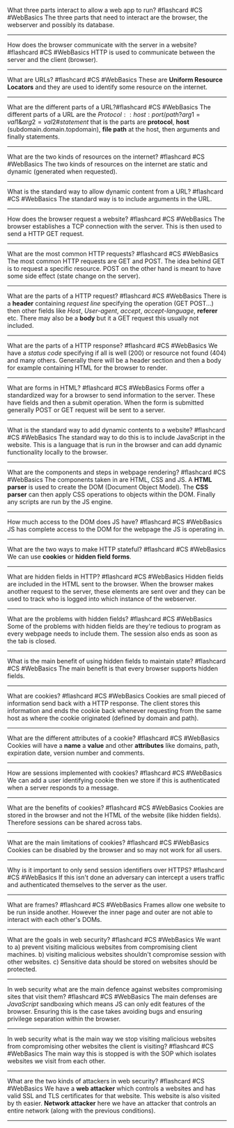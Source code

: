 What three parts interact to allow a web app to run? #flashcard #CS #WebBasics
	The three parts that need to interact are the browser, the webserver and possibly its database.

---
How does the browser communicate with the server in a website? #flashcard #CS #WebBasics 
	HTTP is used to communicate between the server and the client (browser).

---
What are URLs? #flashcard #CS #WebBasics 
	These are **Uniform Resource Locators** and they are used to identify some resource on the internet.

---
What are the different parts of a URL?#flashcard #CS #WebBasics 
	The different parts of a URL are the $Protocol::host:port/path?arg1=val1\&arg2=val2\#statement$ that is the parts are **protocol**, **host** (subdomain.domain.topdomain), **file path** at the host, then arguments and finally statements.

---
What are the two kinds of resources on the internet? #flashcard #CS #WebBasics 
	The two kinds of resources on the internet are static and dynamic (generated when requested).

---
What is the standard way to allow dynamic content from a URL? #flashcard #CS #WebBasics 
	The standard way is to include arguments in the URL.

---
How does the browser request a website? #flashcard #CS #WebBasics 
	The browser establishes a TCP connection with the server. This is then used to send a HTTP GET request.

---
What are the most common HTTP requests? #flashcard #CS #WebBasics 
	The most common HTTP requests are GET and POST. The idea behind GET is to request a specific resource. POST on the other hand is meant to have some side effect (state change on the server).

---
What are the parts of a HTTP request? #flashcard #CS #WebBasics 
	There is a **header** containing *request line* specifying the operation (GET POST...) then other fields like *Host*, *User-agent*, *accept*, *accept-language*, **referer** etc. There may also be a **body** but it a GET request this usually not included.

---
What are the parts of a HTTP response? #flashcard #CS #WebBasics 
	We have a *status code* specifying if all is well (200) or resource not found (404) and many others. Generally there will be a header section and then a body for example containing HTML for the browser to render.

---
What are forms in HTML? #flashcard #CS #WebBasics 
	Forms offer a standardized way for a browser to send information to the server. These have fields and then a submit operation. When the form is submitted generally POST or GET request will be sent to a server.

---
What is the standard way to add dynamic contents to a website? #flashcard #CS #WebBasics 
	The standard way to do this is to include JavaScript in the website. This is a language that is run in the browser and can add dynamic functionality locally to the browser. 

---
What are the components and steps in webpage rendering?  #flashcard #CS #WebBasics 
	The components taken in are HTML, CSS and JS. A **HTML parser** is used to create the DOM (Document Object Model). The **CSS parser** can then apply CSS operations to objects within the DOM. Finally any scripts are run by the JS engine.

---
How much access to the DOM does JS have?  #flashcard #CS #WebBasics 
	JS has complete access to the DOM for the webpage the JS is operating in.

---
What are the two ways to make HTTP stateful?  #flashcard #CS #WebBasics 
	We can use **cookies** or **hidden field forms**.

---
What are hidden fields in HTTP?  #flashcard #CS #WebBasics 
	Hidden fields are included in the HTML sent to the browser. When the browser makes another request to the server, these elements are sent over and they can be used to track who is logged into which instance of the webserver.

---
What are the problems with hidden fields? #flashcard #CS #WebBasics 
	Some of the problems with hidden fields are they're tedious to program as every webpage needs to include them. The session also ends as soon as the tab is closed.

---
What is the main benefit of using hidden fields to maintain state? #flashcard #CS #WebBasics 
	The main benefit is that every browser supports hidden fields.

---
What are cookies? #flashcard #CS #WebBasics 
	Cookies are small pieced of information send back with a HTTP response. The client stores this information and ends the cookie back whenever requesting from the same host as where the cookie originated (defined by domain and path).

---
What are the different attributes of a cookie? #flashcard #CS #WebBasics 
	Cookies will have a **name** a **value** and other **attributes** like domains, path, expiration date, version number and comments.

---
How are sessions implemented with cookies? #flashcard #CS #WebBasics 
	We can add a user identifying cookie then we store if this is authenticated when a server responds to a message.


---
What are the benefits of cookies? #flashcard #CS #WebBasics 
	Cookies are stored in the browser and not the HTML of the website (like hidden fields). Therefore sessions can be shared across tabs.

---
What are the main limitations of cookies? #flashcard #CS #WebBasics 
	Cookies can be disabled by the browser and so may not work for all users.

---
Why is it important to only send session identifiers over HTTPS? #flashcard #CS #WebBasics 
	If this isn't done an adversary can intercept a users traffic and authenticated themselves to the server as the user.

---
What are frames? #flashcard #CS #WebBasics 
	Frames allow one website to be run inside another. However the inner page and outer are not able to interact with each other's DOMs.

---
What are the goals in web security? #flashcard #CS #WebBasics 
	We want to a) prevent visiting malicious websites from compromising client machines. b) visiting malicious websites shouldn't compromise session with other websites. c) Sensitive data should be stored on websites should be protected.

---
In web security what are the main defence against websites compromising sites that visit them? #flashcard #CS #WebBasics 
	The main defenses are *JavaScript* sandboxing which means JS can only edit features of the browser.  Ensuring this is the case takes avoiding bugs and ensuring privilege separation within the browser.

---
In web security what is the main way we stop visiting malicious websites from compromising other websites the client is visiting? #flashcard #CS #WebBasics 
	The main way this is stopped is with the SOP which isolates websites we visit from each other.

---
What are the two kinds of attackers in web security? #flashcard #CS #WebBasics 
	We have a **web attacker** which controls a websites and has valid SSL and TLS certificates for that website. This website is also visited by th easier. **Network attacker** here we have an attacker that controls an entire network (along with the previous conditions).

---
